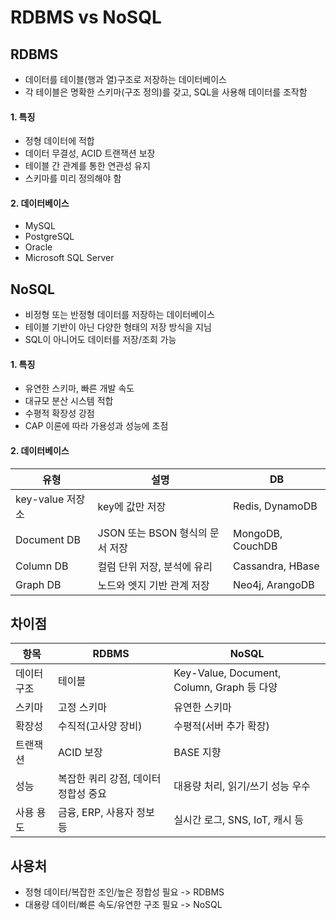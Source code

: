 # RDBMS vs NoSQL
## RDBMS
- 데이터를 테이블(행과 열)구조로 저장하는 데이터베이스
- 각 테이블은 명확한 스키마(구조 정의)를 갖고, SQL을 사용해 데이터를 조작함
#### 1. 특징
- 정형 데이터에 적합
- 데이터 무결성, ACID 트랜잭션 보장
- 테이블 간 관계를 통한 연관성 유지
- 스키마를 미리 정의해야 함
#### 2. 데이터베이스
- MySQL
- PostgreSQL
- Oracle
- Microsoft SQL Server
## NoSQL
- 비정형 또는 반정형 데이터를 저장하는 데이터베이스
- 테이블 기반이 아닌 다양한 형태의 저장 방식을 지님
- SQL이 아니어도 데이터를 저장/조회 가능
#### 1. 특징
- 유연한 스키마, 빠른 개발 속도
- 대규모 분산 시스템 적합
- 수평적 확장성 강점
- CAP 이론에 따라 가용성과 성능에 초점
#### 2. 데이터베이스
|유형|설명|DB|
|--|--|--|
|key-value 저장소|key에 값만 저장|Redis, DynamoDB|
|Document DB|JSON 또는 BSON 형식의 문서 저장|MongoDB, CouchDB|
|Column DB|컬럼 단위 저장, 분석에 유리|Cassandra, HBase|
|Graph DB|노드와 엣지 기반 관계 저장|Neo4j, ArangoDB|
## 차이점
|항목|RDBMS|NoSQL|
|--|--|--|
|데이터 구조|테이블|Key-Value, Document, Column, Graph 등 다양|
|스키마|고정 스키마|유연한 스키마|
|확장성|수직적(고사양 장비)|수평적(서버 추가 확장)|
|트랜잭션|ACID 보장|BASE 지향|
|성능|복잡한 쿼리 강점, 데이터 정합성 중요|대용량 처리, 읽기/쓰기 성능 우수|
|사용 용도|금융, ERP, 사용자 정보 등|실시간 로그, SNS, IoT, 캐시 등|
## 사용처
- 정형 데이터/복잡한 조인/높은 정합성 필요 -> RDBMS
- 대용량 데이터/빠른 속도/유연한 구조 필요 -> NoSQL
